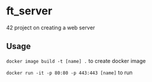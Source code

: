 # ft_server
42 project on creating a web server

## Usage
``docker image build -t [name] .`` to create docker image

``docker run -it -p 80:80 -p 443:443 [name]`` to run
